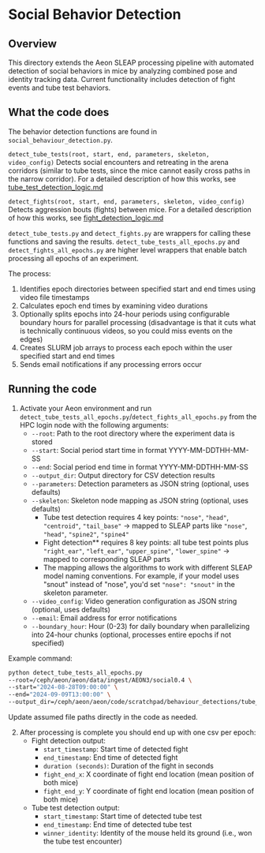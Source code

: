 # Social Behavior Detection

## Overview

This directory extends the Aeon SLEAP processing pipeline with automated detection of social behaviors in mice by analyzing combined pose and identity tracking data. Current functionality includes detection of fight events and tube test behaviors.

## What the code does
The behavior detection functions are found in `social_behaviour_detection.py`. 

`detect_tube_tests(root, start, end, parameters, skeleton, video_config)`
Detects social encounters and retreating in the arena corridors (similar to tube tests, since the mice cannot easily cross paths in the narrow corridor). For a detailed description of how this works, see [tube_test_detection_logic.md](tube_test_detection_logic.md)

`detect_fights(root, start, end, parameters, skeleton, video_config)`
Detects aggression bouts (fights) between mice. For a detailed description of how this works, see [fight_detection_logic.md](fight_detection_logic.md)

`detect_tube_tests.py` and `detect_fights.py` are wrappers for calling these functions and saving the results. `detect_tube_tests_all_epochs.py` and `detect_fights_all_epochs.py` are higher level wrappers that enable batch processing all epochs of an experiment.

The process:
1. Identifies epoch directories between specified start and end times using video file timestamps
2. Calculates epoch end times by examining video durations
3. Optionally splits epochs into 24-hour periods using configurable boundary hours for parallel processing (disadvantage is that it cuts what is technically continuous videos, so you could miss events on the edges)
4. Creates SLURM job arrays to process each epoch within the user specified start and end times
5. Sends email notifications if any processing errors occur

## Running the code
1. Activate your Aeon environment and run `detect_tube_tests_all_epochs.py`/`detect_fights_all_epochs.py` from the HPC login node with the following arguments:
    - `--root`: Path to the root directory where the experiment data is stored 
    - `--start`: Social period start time in format YYYY-MM-DDTHH-MM-SS 
    - `--end`: Social period end time in format YYYY-MM-DDTHH-MM-SS 
    - `--output_dir`: Output directory for CSV detection results
    - `--parameters`: Detection parameters as JSON string (optional, uses defaults)
    - `--skeleton`: Skeleton node mapping as JSON string (optional, uses defaults)
      - Tube test detection requires 4 key points: `"nose"`, `"head"`, `"centroid"`, `"tail_base"` → mapped to SLEAP parts like `"nose"`, `"head"`, `"spine2"`, `"spine4"`
      - Fight detection** requires 8 key points: all tube test points plus `"right_ear"`, `"left_ear"`, `"upper_spine"`, `"lower_spine"` → mapped to corresponding SLEAP parts
      - The mapping allows the algorithms to work with different SLEAP model naming conventions. For example, if your model uses "snout" instead of "nose", you'd set `"nose": "snout"` in the skeleton parameter.
    - `--video_config`: Video generation configuration as JSON string (optional, uses defaults)
    - `--email`: Email address for error notifications 
    - `--boundary_hour`: Hour (0-23) for daily boundary when parallelizing into 24-hour chunks (optional, processes entire epochs if not specified)

Example command:
```bash
python detect_tube_tests_all_epochs.py 
--root=/ceph/aeon/aeon/data/ingest/AEON3/social0.4 \ 
--start="2024-08-28T09:00:00" \ 
--end="2024-09-09T13:00:00" \ 
--output_dir=/ceph/aeon/aeon/code/scratchpad/behaviour_detections/tube_tests
```
Update assumed file paths directly in the code as needed.

2. After processing is complete you should end up with one csv per epoch:
    - Fight detection output:
      - `start_timestamp`: Start time of detected fight
      - `end_timestamp`: End time of detected fight
      - `duration (seconds)`: Duration of the fight in seconds
      - `fight_end_x`: X coordinate of fight end location (mean position of both mice)
      - `fight_end_y`: Y coordinate of fight end location (mean position of both mice)
    - Tube test detection output:
      - `start_timestamp`: Start time of detected tube test
      - `end_timestamp`: End time of detected tube test
      - `winner_identity`: Identity of the mouse held its ground (i.e., won the tube test encounter)